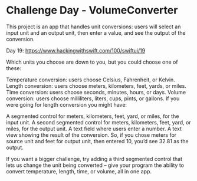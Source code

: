 # Challenge Day - VolumeConverter

This project is an app that handles unit conversions: users will select an input unit and an output unit, then enter a value, and see 
the output of the conversion.

Day 19: https://www.hackingwithswift.com/100/swiftui/19

Which units you choose are down to you, but you could choose one of these:

Temperature conversion: users choose Celsius, Fahrenheit, or Kelvin.
Length conversion: users choose meters, kilometers, feet, yards, or miles.
Time conversion: users choose seconds, minutes, hours, or days.
Volume conversion: users choose milliliters, liters, cups, pints, or gallons.
If you were going for length conversion you might have:

A segmented control for meters, kilometers, feet, yard, or miles, for the input unit.
A second segmented control for meters, kilometers, feet, yard, or miles, for the output unit.
A text field where users enter a number.
A text view showing the result of the conversion.
So, if you chose meters for source unit and feet for output unit, then entered 10, you’d see 32.81 as the output.

If you want a bigger challenge, try adding a third segmented control that lets us change the unit being converted – give your program the ability to convert temperature, length, time, or volume, all in one app.
